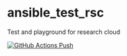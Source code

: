 # ansible_test_rsc
Test and playground for research cloud

[![GitHub Actions Push](https://github.com/chStaiger/ansible_test_rsc/actions/workflows/github-actions-demo.yml/badge.svg)](https://github.com/chStaiger/ansible_test_rsc/actions/workflows/github-actions-demo.yml)
